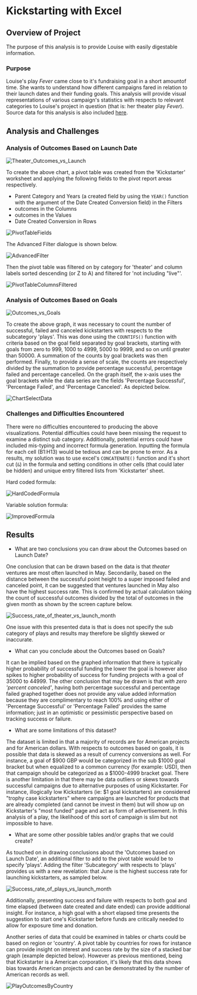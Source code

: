 # Kickstarting with Excel

## Overview of Project

The purpose of this analysis is to provide Louise with easily digestable information.

### Purpose

Louise's play *Fever* came close to it's fundraising goal in a short amountof time. She wants to understand how different campaigns fared in relation to their launch dates and their funding goals. This analysis will provide visual representations of various campaign's statistics with respects to relevant categories to Louise's project in question (that is: her theater play *Fever*). Source data for this analysis is also included [here](/Kickstarter_Challenge.zip).


## Analysis and Challenges


### Analysis of Outcomes Based on Launch Date
![Theater_Outcomes_vs_Launch](/resources/Theater_Outcomes_vs_Launch.png)

To create the above chart, a pivot table was created from the 'Kickstarter' worksheet and applying the following fields to the pivot report areas respectively.

* Parent Category and Years (a created field by using the `YEAR()` function with the argument of the Date Created Conversion field) in the Filters
* outcomes in the Columns
* outcomes in the Values
* Date Created Conversion in Rows

![PivotTableFields](/resources/PivotTableFields.PNG)

The Advanced Filter dialogue is shown below.

![AdvancedFilter](/resources/AdvancedFilter.png)

Then the pivot table was filtered on by category for 'theater' and column labels sorted descending (or Z to A) and filtered for 'not including "live"'.

![PivotTableColumnsFiltered](/resources/PivotTableColumnsFiltered.PNG)


### Analysis of Outcomes Based on Goals
![Outcomes_vs_Goals](/resources/Outcomes_vs_Goals.png)

To create the above graph, it was necessary to count the number of successful, failed and canceled kickstarters with respects to the subcategory 'plays'. This was done using the `COUNTIFS()` function with criteria based on the goal field separated by goal brackets, starting with goals from zero to 999, 1000 to 4999, 5000 to 9999, and so on until greater than 50000. A summation of the counts by goal brackets was then performed. Finally, to provide a sense of scale, the counts are respectively divided by the summation to provide percentage successful, percentage failed and percentage cancelled. On the graph itself, the x-axis uses the goal brackets while the data series are the fields 'Percentage Successful', 'Percentage Failed', and 'Percentage Canceled'. As depicted below.

![ChartSelectData](/resources/ChartSelectData.png)

### Challenges and Difficulties Encountered

There were no difficulties encountered to producing the above visualizations. Potential difficulties could have been missing the request to examine a distinct sub category. Additionally, potential errors could have included mis-typing and incorrect formula generation. Inputting the formula for each cell (B1:H13) would be tedious and can be prone to error. As a results, my solution was to use excel's `CONCATENATE()` function and it's short cut (`&`) in the formula and setting conditions in other cells (that could later be hidden) and unique entry filtered lists from 'Kickstarter' sheet. 

Hard coded formula:

![HardCodedFormula](/resources/HardCodedFormula.PNG)

Variable solution formula:

![ImprovedFormula](/resources/ImprovedFormula.PNG)

## Results

- What are two conclusions you can draw about the Outcomes based on Launch Date?

One conclusion that can be drawn based on the data is that *theater* ventures are most often launched in May. Secondarily, based on the distance between the successful point height to a super imposed failed and canceled point, it can be suggested that ventures launched in May also have the highest success rate. This is confirmed by actual calculation taking the count of successful outcomes divided by the total of outcomes in the given month as shown by the screen capture below. 

![Success_rate_of_theater_vs_launch_month](/resources/Success_rate_of_theater_vs_launch_month.png)

One issue with this presented data is that is does not specify the sub category of plays and results may therefore be slightly skewed or inaccurate.

- What can you conclude about the Outcomes based on Goals?

It can be implied based on the graphed information that there is typically higher probability of successful funding the lower the goal is however also spikes to higher probability of success for funding projects with a goal of 35000 to 44999. The other conclusion that may be drawn is that *with zero 'percent canceled'*, having both percentage successful and percentage failed graphed together does not provide any value added information because they are complimentary to reach 100% and using either of 'Percentage Successful' or 'Percentage Failed' provides the same information; just in an optimistic or pessimistic perspective based on tracking success or failure. 

- What are some limitations of this dataset?

The dataset is limited in that a majority of records are for American projects and for American dollars. With respects to outcomes based on goals, it is possible that data is skewed as a result of currency conversions as well. For instance, a goal of $900 GBP would be categorized in the sub $1000 goal bracket but when equalized to a common currency (for example: USD), then that campaign should be categorized as a $1000-4999 bracket goal. There is another limitation in that there may be data outliers or skews towards successful campaigns due to alternative purposes of using Kickstarter. For instance, illogically low Kickstarters (ie: $1 goal kickstarters) are considered "trophy case kickstarters" where campaigns are launched for products that are already completed (and cannot be invest in them) but will show up on Kickstarter's "most funded" page and act as form of advertisement. In this analysis of a play, the likelihood of this sort of campaign is slim but not impossible to have.

- What are some other possible tables and/or graphs that we could create?

As touched on in drawing conclusions about the 'Outcomes based on Launch Date', an additional filter to add to the pivot table would be to specify 'plays'. Adding the filter 'Subcategory' with respects to 'plays' provides us with a new revelation: that June is the highest success rate for launching kickstarters, as sampled below.

![Success_rate_of_plays_vs_launch_month](/resources/Success_rate_of_plays_vs_launch_month.png)

Additionally, presenting success and failure with respects to both goal and time elapsed (between date created and date ended) can provide additional insight. For instance, a high goal with a short elapsed time presents the suggestion to start one's Kickstarter before funds are critically needed to allow for exposure time and donation. 

Another series of data that could be examined in tables or charts could be based on region or 'country'. A pivot table by countries for rows for instance can provide insight on interest and success rate by the size of a stacked bar graph (example depicted below). However as previous mentioned, being that Kickstarter is a American corporation, it's likely that this data shows bias towards American projects and can be demonstrated by the number of American records as well.

![PlayOutcomesByCountry](/resources/PlayOutcomesByCountry.png)

